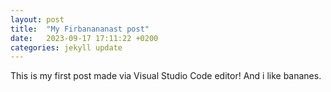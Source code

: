 ```yaml
---
layout: post
title:  "My Firbanananast post"
date:   2023-09-17 17:11:22 +0200
categories: jekyll update
---
```

This is my first post made via Visual Studio Code editor! And i like bananes.
